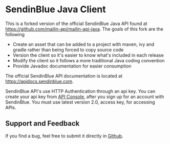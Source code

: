 # SendinBlue Java Client

This is a forked version of the official SendinBlue Java API found at
https://github.com/mailin-api/mailin-api-java. The goals of this fork
are the following

 * Create an asset that can be added to a project with maven, ivy and gradle rather than being forced to copy source code
 * Version the client so it's easier to know what's included in each release
 * Modify the client so it follows a more traditional Java coding convention
 * Provide Javadoc documentation for easier consumption

The official SendinBlue API documentation is located at https://apidocs.sendinblue.com.

SendinBlue API's use HTTP Authentication through an api key. You can create your api key from [API Console](https://my.sendinblue.com/advanced/apikey), after you sign up for an account with SendinBlue. You must use latest version 2.0, access key, for accessing APIs.

## Support and Feedback

If you find a bug, feel free to submit it directly in [Github](https://github.com/netradius/sendinblue-java-client/issues).